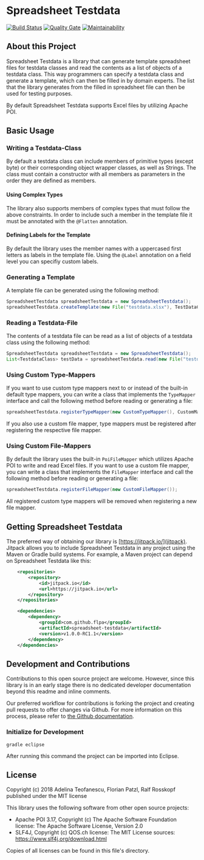 # Spreadsheet Testdata
[![Build Status](https://travis-ci.org/flpa/spreadsheet-testdata.svg?branch=master)](https://travis-ci.org/flpa/spreadsheet-testdata)
[![Quality Gate](https://sonarcloud.io/api/project_badges/measure?project=at.technikum.mse.swf%3ASpreadsheetTestdata&metric=alert_status)](https://sonarcloud.io/dashboard?id=at.technikum.mse.swf%3ASpreadsheetTestdata) [![Maintainability](https://sonarcloud.io/api/project_badges/measure?project=at.technikum.mse.swf%3ASpreadsheetTestdata&metric=sqale_rating)](https://sonarcloud.io/dashboard?id=at.technikum.mse.swf%3ASpreadsheetTestdata)  

## About this Project
Spreadsheet Testdata is a library that can generate template spreadsheet files for testdata classes and read the contents as a list of objects of a testdata class. This way programmers can specify a testdata class and generate a template, which can then be filled in by domain experts. The list that the library generates from the filled in spreadsheet file can then be used for testing purposes.

By default Spreadsheet Testdata supports Excel files by utilizing Apache POI.

## Basic Usage
### Writing a Testdata-Class
By default a testdata class can include members of primitive types (except byte) or their corresponding object wrapper classes, as well as Strings. 
The class must contain a constructor with all members as parameters in the order they are defined as members.

#### Using Complex Types
The library also supports members of complex types that must follow the above constraints. In order to include such a member in the template file it must be annotated with the `@Flatten` annotation.

#### Defining Labels for the Template
By default the library uses the member names with a uppercased first letters as labels in the template file. Using the `@Label` annotation on a field level you can specifiy custom labels.

### Generating a Template
A template file can be generated using the following method:
```java
SpreadsheetTestdata spreadsheetTestdata = new SpreadsheetTestdata();
spreadsheetTestdata.createTemplate(new File("testdata.xlsx"), TestDataClass.class);
```

### Reading a Testdata-File
The contents of a testdata file can be read as a list of objects of a testdata class using the following method:
```java
SpreadsheetTestdata spreadsheetTestdata = new SpreadsheetTestdata();
List<TestdataClass> testData = spreadsheetTestdata.read(new File("testdata.xlsx"), TestdataClass.class);
```

### Using Custom Type-Mappers
If you want to use custom type mappers next to or instead of the built-in default type mappers, you can write a class that implements the `TypeMapper` interface and call the following method before reading or generating a file:
```java
spreadsheetTestdata.registerTypeMapper(new CustomTypeMapper(), CustomMappedClass.class);
```
If you also use a custom file mapper, type mappers must be registered after registering the respective file mapper.

### Using Custom File-Mappers
By default the library uses the built-in `PoiFileMapper` which utilizes Apache POI to write and read Excel files.
If you want to use a custom file mapper, you can write a class that implements the `FileMapper` interface and call the following method before reading or generating a file:
```java
spreadsheetTestdata.registerFileMapper(new CustomFileMapper());
```
All registered custom type mappers will be removed when registering a new file mapper. 

## Getting Spreadsheet Testdata
The preferred way of obtaining our library is [https://jitpack.io/](jitpack).
Jitpack allows you to include Spreadsheet Testdata in any project using the Maven or Gradle build systems.
For example, a Maven project can depend on Spreadsheet Testdata like this:
```xml
	<repositories>
		<repository>
			<id>jitpack.io</id>
			<url>https://jitpack.io</url>
		</repository>
	</repositories>

	<dependencies>
		<dependency>
			<groupId>com.github.flpa</groupId>
			<artifactId>spreadsheet-testdata</artifactId>
			<version>v1.0.0-RC1.1</version>
		</dependency>
	</dependencies>
```

## Development and Contributions
Contributions to this open source project are welcome. 
However, since this library is in an early stage there is no dedicated developer documentation beyond this readme and inline comments.

Our preferred workflow for contributions is forking the project and creating pull requests to offer changes via Github. For more information on this process, please refer to [the Github documentation](https://help.github.com/articles/fork-a-repo/).

### Initialize for Development 
`gradle eclipse`

After running this command the project can be imported into Eclipse.


## License

Copyright (c) 2018 Adelina Teofanescu, Florian Patzl, Ralf Rosskopf
published under the MIT license

This library uses the following software from other open source projects:
- Apache POI 3.17, Copyright (c) The Apache Software Foundation  
  license: The Apache Software License, Version 2.0
- SLF4J, Copyright (c) QOS.ch
  license: The MIT License
  sources: https://www.slf4j.org/download.html

Copies of all licenses can be found in this file's directory.
